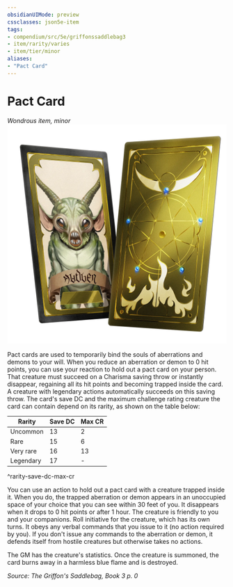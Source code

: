 ```yaml
---
obsidianUIMode: preview
cssclasses: json5e-item
tags:
- compendium/src/5e/griffonssaddlebag3
- item/rarity/varies
- item/tier/minor
aliases: 
- "Pact Card"
---
```

# Pact Card
*Wondrous item, minor*  
![](https://raw.githubusercontent.com/TheGiddyLimit/homebrew-img/main/img/GriffonsSaddlebag3/Pact-Card.webp#right)  


Pact cards are used to temporarily bind the souls of aberrations and demons to your will. When you reduce an aberration or demon to 0 hit points, you can use your reaction to hold out a pact card on your person. That creature must succeed on a Charisma saving throw or instantly disappear, regaining all its hit points and becoming trapped inside the card. A creature with legendary actions automatically succeeds on this saving throw. The card's save DC and the maximum challenge rating creature the card can contain depend on its rarity, as shown on the table below:

| Rarity | Save DC | Max CR |
|--------|---------|--------|
| Uncommon | 13 | 2 |
| Rare | 15 | 6 |
| Very rare | 16 | 13 |
| Legendary | 17 | - |
^rarity-save-dc-max-cr

You can use an action to hold out a pact card with a creature trapped inside it. When you do, the trapped aberration or demon appears in an unoccupied space of your choice that you can see within 30 feet of you. It disappears when it drops to 0 hit points or after 1 hour. The creature is friendly to you and your companions. Roll initiative for the creature, which has its own turns. It obeys any verbal commands that you issue to it (no action required by you). If you don't issue any commands to the aberration or demon, it defends itself from hostile creatures but otherwise takes no actions.

The GM has the creature's statistics. Once the creature is summoned, the card burns away in a harmless blue flame and is destroyed.

*Source: The Griffon's Saddlebag, Book 3 p. 0*